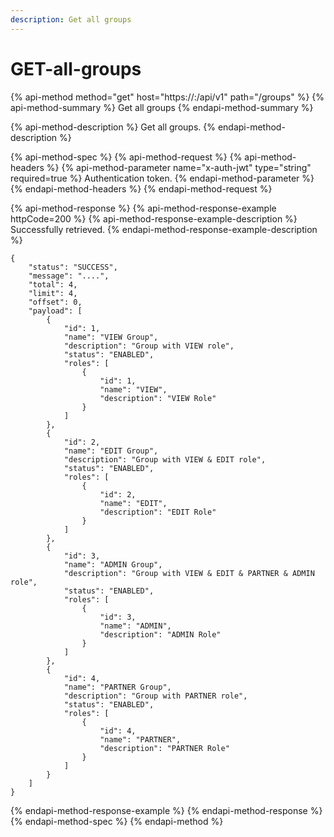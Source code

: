 ```yaml
---
description: Get all groups
---
```


# GET-all-groups

{% api-method method="get" host="https://<host>:<port>/api/v1" path="/groups" %}
{% api-method-summary %}
Get all groups
{% endapi-method-summary %}

{% api-method-description %}
Get all groups.
{% endapi-method-description %}

{% api-method-spec %}
{% api-method-request %}
{% api-method-headers %}
{% api-method-parameter name="x-auth-jwt" type="string" required=true %}
Authentication token.
{% endapi-method-parameter %}
{% endapi-method-headers %}
{% endapi-method-request %}

{% api-method-response %}
{% api-method-response-example httpCode=200 %}
{% api-method-response-example-description %}
Successfully retrieved.
{% endapi-method-response-example-description %}

```
{
    "status": "SUCCESS",
    "message": "....",
    "total": 4,
    "limit": 4,
    "offset": 0,
    "payload": [
        {
            "id": 1,
            "name": "VIEW Group",
            "description": "Group with VIEW role",
            "status": "ENABLED",
            "roles": [
                {
                    "id": 1,
                    "name": "VIEW",
                    "description": "VIEW Role"
                }
            ]
        },
        {
            "id": 2,
            "name": "EDIT Group",
            "description": "Group with VIEW & EDIT role",
            "status": "ENABLED",
            "roles": [
                {
                    "id": 2,
                    "name": "EDIT",
                    "description": "EDIT Role"
                }
            ]
        },
        {
            "id": 3,
            "name": "ADMIN Group",
            "description": "Group with VIEW & EDIT & PARTNER & ADMIN role",
            "status": "ENABLED",
            "roles": [
                {
                    "id": 3,
                    "name": "ADMIN",
                    "description": "ADMIN Role"
                }
            ]
        },
        {
            "id": 4,
            "name": "PARTNER Group",
            "description": "Group with PARTNER role",
            "status": "ENABLED",
            "roles": [
                {
                    "id": 4,
                    "name": "PARTNER",
                    "description": "PARTNER Role"
                }
            ]
        }
    ]
}
```
{% endapi-method-response-example %}
{% endapi-method-response %}
{% endapi-method-spec %}
{% endapi-method %}



